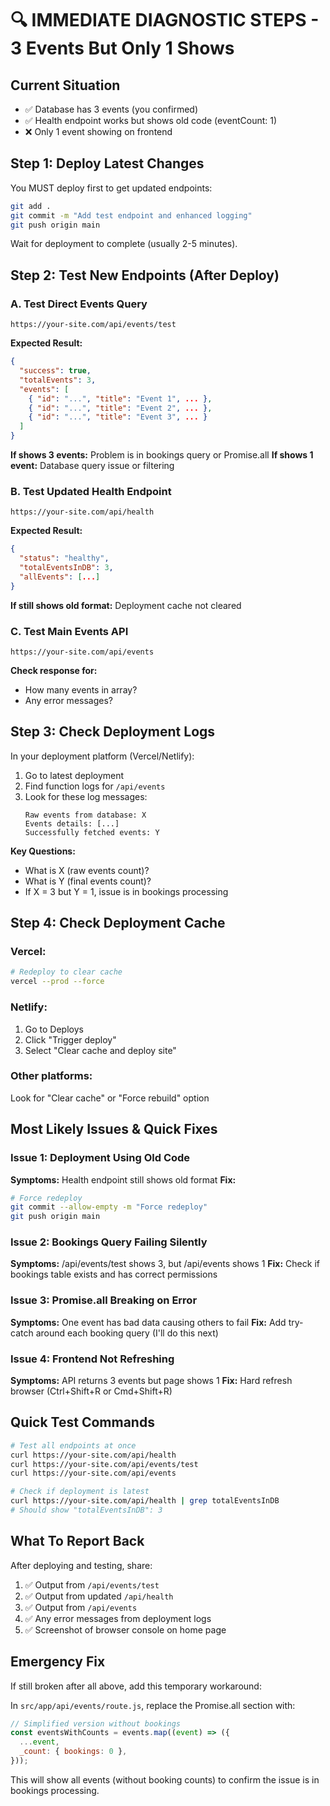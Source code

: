 # 🔍 IMMEDIATE DIAGNOSTIC STEPS - 3 Events But Only 1 Shows

## Current Situation

- ✅ Database has 3 events (you confirmed)
- ✅ Health endpoint works but shows old code (eventCount: 1)
- ❌ Only 1 event showing on frontend

## Step 1: Deploy Latest Changes

You MUST deploy first to get updated endpoints:

```bash
git add .
git commit -m "Add test endpoint and enhanced logging"
git push origin main
```

Wait for deployment to complete (usually 2-5 minutes).

## Step 2: Test New Endpoints (After Deploy)

### A. Test Direct Events Query

```
https://your-site.com/api/events/test
```

**Expected Result:**

```json
{
  "success": true,
  "totalEvents": 3,
  "events": [
    { "id": "...", "title": "Event 1", ... },
    { "id": "...", "title": "Event 2", ... },
    { "id": "...", "title": "Event 3", ... }
  ]
}
```

**If shows 3 events:** Problem is in bookings query or Promise.all
**If shows 1 event:** Database query issue or filtering

### B. Test Updated Health Endpoint

```
https://your-site.com/api/health
```

**Expected Result:**

```json
{
  "status": "healthy",
  "totalEventsInDB": 3,
  "allEvents": [...]
}
```

**If still shows old format:** Deployment cache not cleared

### C. Test Main Events API

```
https://your-site.com/api/events
```

**Check response for:**

- How many events in array?
- Any error messages?

## Step 3: Check Deployment Logs

In your deployment platform (Vercel/Netlify):

1. Go to latest deployment
2. Find function logs for `/api/events`
3. Look for these log messages:
   ```
   Raw events from database: X
   Events details: [...]
   Successfully fetched events: Y
   ```

**Key Questions:**

- What is X (raw events count)?
- What is Y (final events count)?
- If X = 3 but Y = 1, issue is in bookings processing

## Step 4: Check Deployment Cache

### Vercel:

```bash
# Redeploy to clear cache
vercel --prod --force
```

### Netlify:

1. Go to Deploys
2. Click "Trigger deploy"
3. Select "Clear cache and deploy site"

### Other platforms:

Look for "Clear cache" or "Force rebuild" option

## Most Likely Issues & Quick Fixes

### Issue 1: Deployment Using Old Code

**Symptoms:** Health endpoint still shows old format
**Fix:**

```bash
# Force redeploy
git commit --allow-empty -m "Force redeploy"
git push origin main
```

### Issue 2: Bookings Query Failing Silently

**Symptoms:** /api/events/test shows 3, but /api/events shows 1
**Fix:** Check if bookings table exists and has correct permissions

### Issue 3: Promise.all Breaking on Error

**Symptoms:** One event has bad data causing others to fail
**Fix:** Add try-catch around each booking query (I'll do this next)

### Issue 4: Frontend Not Refreshing

**Symptoms:** API returns 3 events but page shows 1
**Fix:** Hard refresh browser (Ctrl+Shift+R or Cmd+Shift+R)

## Quick Test Commands

```bash
# Test all endpoints at once
curl https://your-site.com/api/health
curl https://your-site.com/api/events/test
curl https://your-site.com/api/events

# Check if deployment is latest
curl https://your-site.com/api/health | grep totalEventsInDB
# Should show "totalEventsInDB": 3
```

## What To Report Back

After deploying and testing, share:

1. ✅ Output from `/api/events/test`
2. ✅ Output from updated `/api/health`
3. ✅ Output from `/api/events`
4. ✅ Any error messages from deployment logs
5. ✅ Screenshot of browser console on home page

## Emergency Fix

If still broken after all above, add this temporary workaround:

In `src/app/api/events/route.js`, replace the Promise.all section with:

```javascript
// Simplified version without bookings
const eventsWithCounts = events.map((event) => ({
  ...event,
  _count: { bookings: 0 },
}));
```

This will show all events (without booking counts) to confirm the issue is in bookings processing.
